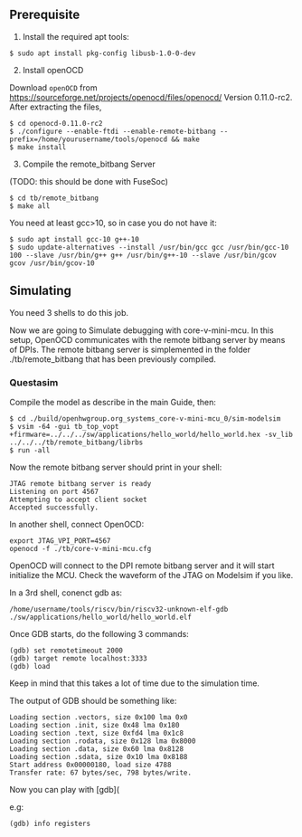 ## Prerequisite

1. Install the required apt tools:

```
$ sudo apt install pkg-config libusb-1.0-0-dev
```

2. Install openOCD

Download  `openOCD` from https://sourceforge.net/projects/openocd/files/openocd/
Version 0.11.0-rc2.
After extracting the files,

```
$ cd openocd-0.11.0-rc2
$ ./configure --enable-ftdi --enable-remote-bitbang --prefix=/home/yourusername/tools/openocd && make
$ make install
```

3. Compile the remote_bitbang Server

(TODO: this should be done with FuseSoc)

```
$ cd tb/remote_bitbang
$ make all
```

You need at least gcc>10, so in case you do not have it:

```
$ sudo apt install gcc-10 g++-10
$ sudo update-alternatives --install /usr/bin/gcc gcc /usr/bin/gcc-10 100 --slave /usr/bin/g++ g++ /usr/bin/g++-10 --slave /usr/bin/gcov gcov /usr/bin/gcov-10
```
## Simulating

You need 3 shells to do this job.

Now we are going to Simulate debugging with core-v-mini-mcu.
In this setup, OpenOCD communicates with the remote bitbang server by means of DPIs.
The remote bitbang server is simplemented in the folder ./tb/remote_bitbang that has been previously compiled.

### Questasim

Compile the model as describe in the main Guide, then:

```
$ cd ./build/openhwgroup.org_systems_core-v-mini-mcu_0/sim-modelsim
$ vsim -64 -gui tb_top_vopt +firmware=../../../sw/applications/hello_world/hello_world.hex -sv_lib ../../../tb/remote_bitbang/librbs
$ run -all
```

Now the remote bitbang server should print in your shell:

```
JTAG remote bitbang server is ready
Listening on port 4567
Attempting to accept client socket
Accepted successfully.
```

In another shell, connect OpenOCD:

```
export JTAG_VPI_PORT=4567
openocd -f ./tb/core-v-mini-mcu.cfg
```

OpenOCD will connect to the DPI remote bitbang server and it will start initialize the MCU.
Check the waveform of the JTAG on Modelsim if you like.

In a 3rd shell, conenct gdb as:

```
/home/username/tools/riscv/bin/riscv32-unknown-elf-gdb ./sw/applications/hello_world/hello_world.elf
```

Once GDB starts, do the following 3 commands:
```
(gdb) set remotetimeout 2000
(gdb) target remote localhost:3333
(gdb) load
```

Keep in mind that this takes a lot of time due to the simulation time.

The output of GDB should be something like:

```
Loading section .vectors, size 0x100 lma 0x0
Loading section .init, size 0x48 lma 0x180
Loading section .text, size 0xfd4 lma 0x1c8
Loading section .rodata, size 0x128 lma 0x8000
Loading section .data, size 0x60 lma 0x8128
Loading section .sdata, size 0x10 lma 0x8188
Start address 0x00000180, load size 4788
Transfer rate: 67 bytes/sec, 798 bytes/write.
```

Now you can play with [gdb](

e.g:

```
(gdb) info registers
```
